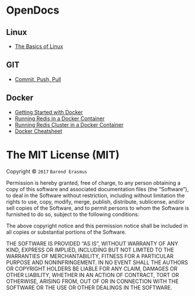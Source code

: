 # OpenDocs

## Linux

* [The Basics of Linux](https://github.com/developersworkspace/OpenDocs/tree/master/The-Basics-Of-Linux)

## GIT

* [Commit, Push, Pull](https://github.com/developersworkspace/OpenDocs/tree/master/Commit-Push-Pull)

## Docker

* [Getting Started with Docker](https://github.com/developersworkspace/OpenDocs/tree/master/Getting-Started-With-Docker)
* [Running Redis in a Docker Container](https://github.com/developersworkspace/Docker-Samples/tree/master/redis)
* [Running Redis Cluster in a Docker Container](https://github.com/developersworkspace/Docker-Samples/tree/master/redis-cluster)
* [Docker Cheatsheet](https://github.com/developersworkspace/OpenDocs/tree/master/Docker-Cheatsheet)

The MIT License (MIT)
=====================

Copyright © `2017` `Barend Erasmus`

Permission is hereby granted, free of charge, to any person
obtaining a copy of this software and associated documentation
files (the “Software”), to deal in the Software without
restriction, including without limitation the rights to use,
copy, modify, merge, publish, distribute, sublicense, and/or sell
copies of the Software, and to permit persons to whom the
Software is furnished to do so, subject to the following
conditions:

The above copyright notice and this permission notice shall be
included in all copies or substantial portions of the Software.

THE SOFTWARE IS PROVIDED “AS IS”, WITHOUT WARRANTY OF ANY KIND,
EXPRESS OR IMPLIED, INCLUDING BUT NOT LIMITED TO THE WARRANTIES
OF MERCHANTABILITY, FITNESS FOR A PARTICULAR PURPOSE AND
NONINFRINGEMENT. IN NO EVENT SHALL THE AUTHORS OR COPYRIGHT
HOLDERS BE LIABLE FOR ANY CLAIM, DAMAGES OR OTHER LIABILITY,
WHETHER IN AN ACTION OF CONTRACT, TORT OR OTHERWISE, ARISING
FROM, OUT OF OR IN CONNECTION WITH THE SOFTWARE OR THE USE OR
OTHER DEALINGS IN THE SOFTWARE.
